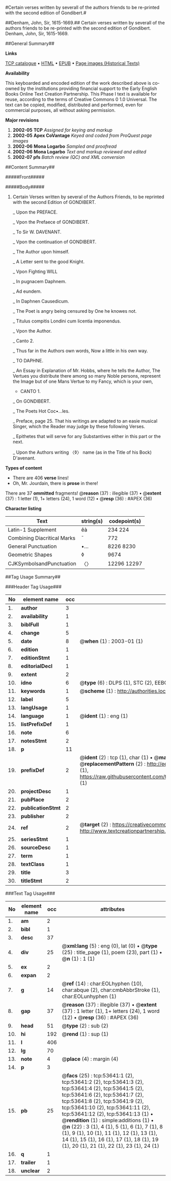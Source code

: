 #Certain verses written by severall of the authors friends to be re-printed with the second edition of Gondibert.#

##Denham, John, Sir, 1615-1669.##
Certain verses written by severall of the authors friends to be re-printed with the second edition of Gondibert.
Denham, John, Sir, 1615-1669.

##General Summary##

**Links**

[TCP catalogue](http://www.ota.ox.ac.uk/tcp/)  • 
[HTML](http://tei.it.ox.ac.uk/tcp/Texts-HTML/free/A37/A37537.html)  • 
[EPUB](http://tei.it.ox.ac.uk/tcp/Texts-EPUB/free/A37/A37537.epub) • 
[Page images (Historical Texts)](https://data.historicaltexts.jisc.ac.uk/view?pubId=eebo-12076505e&pageId=eebo-12076505e-53641-1)

**Availability**

This keyboarded and encoded edition of the
	       work described above is co-owned by the institutions
	       providing financial support to the Early English Books
	       Online Text Creation Partnership. This Phase I text is
	       available for reuse, according to the terms of Creative
	       Commons 0 1.0 Universal. The text can be copied,
	       modified, distributed and performed, even for
	       commercial purposes, all without asking permission.

**Major revisions**

1. __2002-05__ __TCP__ *Assigned for keying and markup*
1. __2002-05__ __Apex CoVantage__ *Keyed and coded from ProQuest page images*
1. __2002-06__ __Mona Logarbo__ *Sampled and proofread*
1. __2002-06__ __Mona Logarbo__ *Text and markup reviewed and edited*
1. __2002-07__ __pfs__ *Batch review (QC) and XML conversion*

##Content Summary##

#####Front#####

#####Body#####

1. Certain Verses written by several of the Authors Friends, to be reprinted with the second Edition of GONDIBERT.

    _ Upon the PREFACE.

    _ Vpon the Prefaece of GONDIBERT.

    _ To Sir W. DAVENANT.

    _ Vpon the continuation of GONDIBERT.

    _ The Author upon himself.

    _ A Letter sent to the good Knight.

    _ Vpon Fighting WILL

    _ In pugnacem Daphnem.

    _ Ad eundem.

    _ In Daphnen Causedicum.

    _ The Poet is angry being censured by One he knowes not.

    _ Titulus compitis Londini cum licentia imponendus.

    _ Vpon the Author.

    _ Canto 2.

    _ Thus far in the Authors own words, Now a little in his own way.

    _ TO DAPHNE.

    _ An Essay in Explanation of Mr. Hobbs, where he tells the Author,
The Vertues you distribute there among so many Noble persons, represent the Image but of one Mans Vertue to my Fancy, which is your own,

      * CANTO 1.

    _ On GONDIBERT.

    _ The Poets Hot Coc•…les.

    _ Preface, page 25. That his writings are adapted to an easie musical Singer, which the Reader may judge by these following Verses.

    _ Epithetes that will serve for any Substantives either in this part or the next.

    _ Upon the Authors writing 〈◊〉 name (as in the Title of his Bock) D'avenant.

**Types of content**

  * There are 406 **verse** lines!
  * Oh, Mr. Jourdain, there is **prose** in there!

There are 37 **ommitted** fragments! 
 @__reason__ (37) : illegible (37)  •  @__extent__ (37) : 1 letter (1), 1+ letters (24), 1 word (12)  •  @__resp__ (36) : #APEX (36)

**Character listing**


|Text|string(s)|codepoint(s)|
|---|---|---|
|Latin-1 Supplement|êà|234 224|
|Combining             Diacritical Marks|̄|772|
|General Punctuation|•…|8226 8230|
|Geometric Shapes|◊|9674|
|CJKSymbolsandPunctuation|〈〉|12296 12297|

##Tag Usage Summary##

###Header Tag Usage###

|No|element name|occ|attributes|
|---|---|---|---|
|1.|__author__|3||
|2.|__availability__|1||
|3.|__biblFull__|1||
|4.|__change__|5||
|5.|__date__|8| @__when__ (1) : 2003-01 (1)|
|6.|__edition__|1||
|7.|__editionStmt__|1||
|8.|__editorialDecl__|1||
|9.|__extent__|2||
|10.|__idno__|6| @__type__ (6) : DLPS (1), STC (2), EEBO-CITATION (1), OCLC (1), VID (1)|
|11.|__keywords__|1| @__scheme__ (1) : http://authorities.loc.gov/ (1)|
|12.|__label__|5||
|13.|__langUsage__|1||
|14.|__language__|1| @__ident__ (1) : eng (1)|
|15.|__listPrefixDef__|1||
|16.|__note__|6||
|17.|__notesStmt__|2||
|18.|__p__|11||
|19.|__prefixDef__|2| @__ident__ (2) : tcp (1), char (1)  •  @__matchPattern__ (2) : ([0-9\-]+):([0-9IVX]+) (1), (.+) (1)  •  @__replacementPattern__ (2) : http://eebo.chadwyck.com/downloadtiff?vid=$1&page=$2 (1), https://raw.githubusercontent.com/textcreationpartnership/Texts/master/tcpchars.xml#$1 (1)|
|20.|__projectDesc__|1||
|21.|__pubPlace__|2||
|22.|__publicationStmt__|2||
|23.|__publisher__|2||
|24.|__ref__|2| @__target__ (2) : https://creativecommons.org/publicdomain/zero/1.0/ (1), http://www.textcreationpartnership.org/docs/. (1)|
|25.|__seriesStmt__|1||
|26.|__sourceDesc__|1||
|27.|__term__|1||
|28.|__textClass__|1||
|29.|__title__|3||
|30.|__titleStmt__|2||


###Text Tag Usage###

|No|element name|occ|attributes|
|---|---|---|---|
|1.|__am__|2||
|2.|__bibl__|1||
|3.|__desc__|37||
|4.|__div__|25| @__xml:lang__ (5) : eng (0), lat (0)  •  @__type__ (25) : title_page (1), poem (23), part (1)  •  @__n__ (1) : 1 (1)|
|5.|__ex__|2||
|6.|__expan__|2||
|7.|__g__|14| @__ref__ (14) : char:EOLhyphen (10), char:abque (2), char:cmbAbbrStroke (1), char:EOLunhyphen (1)|
|8.|__gap__|37| @__reason__ (37) : illegible (37)  •  @__extent__ (37) : 1 letter (1), 1+ letters (24), 1 word (12)  •  @__resp__ (36) : #APEX (36)|
|9.|__head__|51| @__type__ (2) : sub (2)|
|10.|__hi__|192| @__rend__ (1) : sup (1)|
|11.|__l__|406||
|12.|__lg__|70||
|13.|__note__|4| @__place__ (4) : margin (4)|
|14.|__p__|3||
|15.|__pb__|25| @__facs__ (25) : tcp:53641:1 (2), tcp:53641:2 (2), tcp:53641:3 (2), tcp:53641:4 (2), tcp:53641:5 (2), tcp:53641:6 (2), tcp:53641:7 (2), tcp:53641:8 (2), tcp:53641:9 (2), tcp:53641:10 (2), tcp:53641:11 (2), tcp:53641:12 (2), tcp:53641:13 (1)  •  @__rendition__ (1) : simple:additions (1)  •  @__n__ (22) : 3 (1), 4 (1), 5 (1), 6 (1), 7 (1), 8 (1), 9 (1), 10 (1), 11 (1), 12 (1), 13 (1), 14 (1), 15 (1), 16 (1), 17 (1), 18 (1), 19 (1), 20 (1), 21 (1), 22 (1), 23 (1), 24 (1)|
|16.|__q__|1||
|17.|__trailer__|1||
|18.|__unclear__|2||
